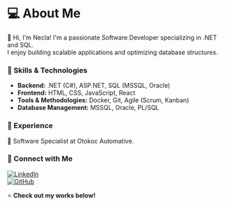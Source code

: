 # 💻 About Me  
👋 Hi, I'm Necla! I'm a passionate Software Developer specializing in .NET and SQL.  
I enjoy building scalable applications and optimizing database structures.  

### 🚀 Skills & Technologies
- **Backend:** .NET (C#), ASP.NET, SQL (MSSQL, Oracle)
- **Frontend:** HTML, CSS, JavaScript, React
- **Tools & Methodologies:** Docker, Git, Agile (Scrum, Kanban)
- **Database Management:** MSSQL, Oracle, PL/SQL

### 📌 Experience
🔹 Software Specialist at Otokoc Automative.

### 🔗 Connect with Me
[![LinkedIn](https://img.shields.io/badge/LinkedIn-0077B5?style=for-the-badge&logo=linkedin&logoColor=white)](https://www.linkedin.com/in/necla-sabahoglu/)  
[![GitHub](https://img.shields.io/badge/GitHub-100000?style=for-the-badge&logo=github&logoColor=white)](https://github.com/necla-sabahoglu)
<!-- 📫 How to reach me: neclasbhgl@gmail.com-->
⭐️ **Check out my works below!**  
